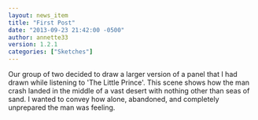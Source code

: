 ```yaml
---
layout: news_item
title: "First Post"
date: "2013-09-23 21:42:00 -0500"
author: annette33
version: 1.2.1
categories: ["Sketches"]
---
```

Our group of two decided to draw a larger version of a panel that I had drawn while listening to 'The Little Prince'. This scene shows how the man crash landed in the middle of a vast desert with nothing other than seas of sand. I wanted to convey how alone, abandoned, and completely unprepared the man was feeling.

